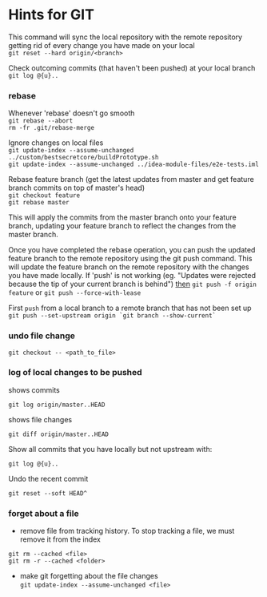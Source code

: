 # Hints for GIT

This command will sync the local repository with the remote repository getting rid of every change you have made on your local\
`git reset --hard origin/<branch>`

Check outcoming commits (that haven't been pushed) at your local branch\
`git log @{u}..`


### rebase

Whenever 'rebase' doesn't go smooth\
`git rebase --abort`\
`rm -fr .git/rebase-merge`

Ignore changes on local files\
`git update-index --assume-unchanged ../custom/bestsecretcore/buildPrototype.sh`\
`git update-index --assume-unchanged ../idea-module-files/e2e-tests.iml`

Rebase feature branch (get the latest updates from master and get feature branch commits on top of master's head)\
`git checkout feature`\
`git rebase master`

This will apply the commits from the master branch onto your feature branch, updating your feature branch to reflect the changes from the master branch.

Once you have completed the rebase operation, you can push the updated feature branch to the remote repository using the git push command. This will update the feature branch on the remote repository with the changes you have made locally.
If 'push' is not working (eg. "Updates were rejected because the tip of your current branch is behind") [then](https://sakhawat-ali.medium.com/git-resolving-conflict-while-git-rebase-33b70ddb528e)
`git push -f origin feature` or `git push --force-with-lease`


First `push` from a local branch to a remote branch that has not been set up\
`` git push --set-upstream origin `git branch --show-current` ``

### undo file change
`git checkout -- <path_to_file>`

### log of local changes to be pushed
shows commits
```
git log origin/master..HEAD
```
shows file changes
```
git diff origin/master..HEAD
```

Show all commits that you have locally but not upstream with:
```
git log @{u}..
```

Undo the recent commit
```
git reset --soft HEAD^
```

### forget about a file
* remove file from tracking history. To stop tracking a file, we must remove it from the index
  
`git rm --cached <file>`  
`git rm -r --cached <folder>`  

* make git forgetting about the file changes  
`git update-index --assume-unchanged <file>`






